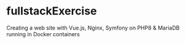 # fullstackExercise
Creating a web site with Vue.js, Nginx, Symfony on PHP8 &amp; MariaDB running in Docker containers
